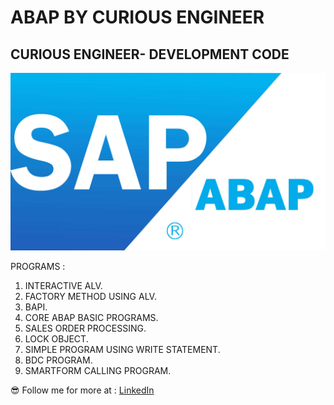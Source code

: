 # ABAP BY CURIOUS ENGINEER
## CURIOUS ENGINEER- DEVELOPMENT CODE


![alt text](SAP-ABAP.jpg)


PROGRAMS : 

1. INTERACTIVE ALV.
2. FACTORY METHOD USING ALV.
3. BAPI.
4. CORE ABAP BASIC PROGRAMS.
5. SALES ORDER PROCESSING.
6. LOCK OBJECT.
7. SIMPLE PROGRAM USING WRITE STATEMENT.
8. BDC PROGRAM.
9. SMARTFORM CALLING PROGRAM.

😎 Follow me for more at : 
[LinkedIn](https://www.linkedin.com/in/rahulpillai200010)
